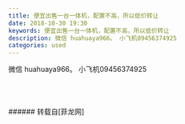 ```yaml
---
title: 便宜出售一台一体机，配置不高，所以低价转让
date: 2018-10-30 19:30
keywords: 便宜出售一台一体机，配置不高，所以低价转让
description: 微信 huahuaya966。 小飞机09456374925
categories: used
---
```

<td class="t_f" id="postmessage_2192768">

微信 huahuaya966。 小飞机09456374925<br/>
<img alt="" border="0" class="zoom" data-cf-modified-bb2d8cf2e2278e320e24cfa0-="" file="http://www.flw.ph/data/appbyme/upload/image/201810/30/ncRIpcb0BZ94.jpg" id="aimg_MzVvf" lazyloadthumb="1" onclick="" onmouseover="" src="http://www.flw.ph/data/appbyme/upload/image/201810/30/ncRIpcb0BZ94.jpg"/><br/>
<br/>
<img alt="" border="0" class="zoom" data-cf-modified-bb2d8cf2e2278e320e24cfa0-="" file="http://www.flw.ph/data/appbyme/upload/image/201810/30/gnK17KdTq4c9.jpg" id="aimg_IoUAM" lazyloadthumb="1" onclick="" onmouseover="" src="http://www.flw.ph/data/appbyme/upload/image/201810/30/gnK17KdTq4c9.jpg"/><br/>
<br/>
<img alt="" border="0" class="zoom" data-cf-modified-bb2d8cf2e2278e320e24cfa0-="" file="http://www.flw.ph/data/appbyme/upload/image/201810/30/QZWojMMim3Ed.jpg" id="aimg_r9w1a" lazyloadthumb="1" onclick="" onmouseover="" src="http://www.flw.ph/data/appbyme/upload/image/201810/30/QZWojMMim3Ed.jpg"/><br/>
<br/>
</td>
###### 转载自[菲龙网]